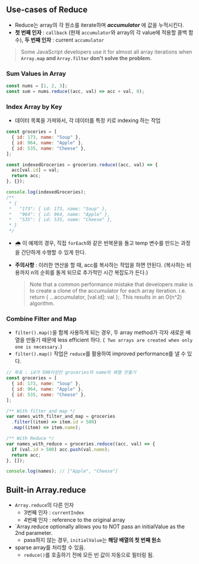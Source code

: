 ## Use-cases of Reduce

- Reduce는 array의 각 원소를 iterate하며 **_accumulator_** 에 값을 누적시킨다.
- **첫 번째 인자** : `callback` (현재 `accumulator`와 array의 각 value에 적용할 콜백 함수), **두 번째 인자** : current `accumulator`

> Some JavaScript developers use it for almost all array iterations when **`Array.map` and `Array.filter` don't solve the problem.**

### Sum Values in Array

```javascript
const nums = [1, 2, 3];
const sum = nums.reduce((acc, val) => acc + val, 0);
```

### Index Array by Key

- 데이터 목록을 가져와서, 각 데이터를 특정 키로 indexing 하는 작업

```javascript
const groceries = [
  { id: 173, name: "Soup" },
  { id: 964, name: "Apple" },
  { id: 535, name: "Cheese" },
];

const indexedGroceries = groceries.reduce((acc, val) => {
  acc[val.id] = val;
  return acc;
}, {});

console.log(indexedGroceries);
/**
 * {
 *   "173": { id: 173, name: "Soup" },
 *   "964": { id: 964, name: "Apple" },
 *   "535": { id: 535, name: "Cheese" },
 * }
 */
```

- 🌧 이 예제의 경우, 직접 `forEach`와 같은 반복문을 돌고 temp 변수를 만드는 과정을 간단하게 수행할 수 있게 한다.

- **주의사항** : 이러한 연산을 할 때, acc를 복사하는 작업을 하면 안된다. (복사하는 비용까지 n의 순회를 돌게 되므로 추가적인 시간 복잡도가 든다.)
  > Note that a common performance mistake that developers make is to create a clone of the accumulator for each array iteration. i.e. return { ...accumulator, [val.id]: val };.
  > This results in an O(n^2) algorithm.

### Combine Filter and Map

- `filter().map()`을 함께 사용하게 되는 경우, 두 array method가 각자 새로운 배열을 만들기 때문에 less efficient 하다. (` Two arrays are created when only one is necessary.`)
- `filter().map()` 작업은 `reduce`를 활용하여 improved performance를 낼 수 있다.

```javascript
// 목표 : id가 500이상인 groceries의 name의 배열 만들기
const groceries = [
  { id: 173, name: "Soup" },
  { id: 964, name: "Apple" },
  { id: 535, name: "Cheese" },
];

/** With filter and map */
var names_with_filter_and_map = groceries
  .filter((item) => item.id > 500)
  .map((item) => item.name);

/** With Reduce */
var names_with_reduce = groceries.reduce((acc, val) => {
  if (val.id > 500) acc.push(val.name);
  return acc;
}, []);

console.log(names); // ["Apple", "Cheese"]
```

## Built-in Array.reduce

- `Array.reduce`의 다른 인자
  - 3번째 인자 : `currentIndex`
  - 4번째 인자 : reference to the original array
- `Array.reduce optionally allows you to NOT pass an initialValue as the 2nd parameter.
  - pass하지 않는 경우, `initialValue`는 **해당 배열의 첫 번째 원소**
- sparse array를 처리할 수 있음.
  - `reduce()`를 호출하기 전에 모든 빈 값이 자동으로 필터링 됨.
